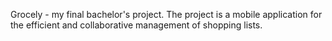 Grocely - my final bachelor's project. The project is a mobile application for the efficient and collaborative management of shopping lists.
